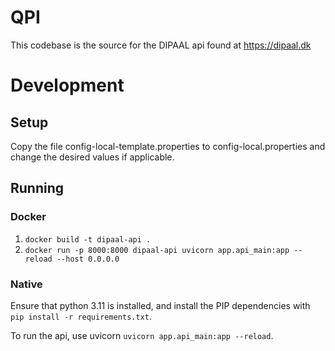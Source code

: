 # QPI

This codebase is the source for the DIPAAL api found at https://dipaal.dk

# Development

## Setup
Copy the file config-local-template.properties to config-local.properties and change the desired values if applicable.

## Running

### Docker

1. ```docker build -t dipaal-api .```
2. ```docker run -p 8000:8000 dipaal-api uvicorn app.api_main:app --reload --host 0.0.0.0```

### Native

Ensure that python 3.11 is installed, and install the PIP dependencies with `pip install -r requirements.txt`.

To run the api, use uvicorn `uvicorn app.api_main:app --reload`.